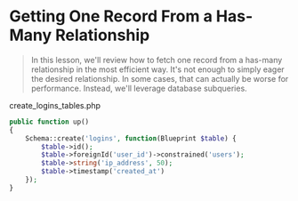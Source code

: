 # Getting One Record From a Has-Many Relationship

> In this lesson, we'll review how to fetch one record from a has-many relationship in the most efficient way. It's not enough to simply eager the desired relationship. In some cases, that can actually be worse for performance. Instead, we'll leverage database subqueries.

create_logins_tables.php

```php
public function up()
{
    Schema::create('logins', function(Blueprint $table) {
        $table->id();
        $table->foreignId('user_id')->constrained('users');
        $table->string('ip_address', 50);
        $table->timestamp('created_at')
    });
}

```
